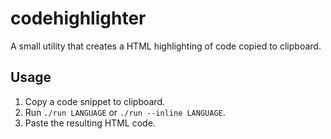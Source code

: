 # codehighlighter

A small utility that creates a HTML highlighting of code copied to clipboard.

## Usage

1. Copy a code snippet to clipboard.
2. Run `./run LANGUAGE` or `./run --inline LANGUAGE`.
3. Paste the resulting HTML code.
